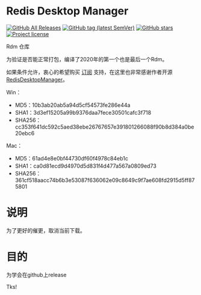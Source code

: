 # Redis Desktop Manager

[![GitHub All Releases](https://img.shields.io/github/downloads/kanyways/rdm/total?style=flat-square&logo=github)](https://github.com/kanyways/rdm/releases)
[![GitHub tag (latest SemVer)](https://img.shields.io/github/tag/kanyways/rdm?style=flat-square&logo=github)](https://github.com/kanyways/rdm/tags)
[![GitHub stars](https://img.shields.io/github/stars/kanyways/rdm?style=flat-square&logo=github)](https://github.com/kanyways/rdm/stargazers)
[![Project license](https://img.shields.io/github/license/kanyways/rdm?style=flat-square&logo=github)](https://github.com/kanyways/rdm/blob/master/LICENSE)

Rdm 仓库

为验证是否能正常打包，编译了2020年的第一个也是最后一个Rdm。

如果条件允许，衷心的希望购买 [订阅](https://redisdesktop.com/pricing) 支持，在这里也非常感谢作者开源 [RedisDesktopManager](https://github.com/uglide/RedisDesktopManager)。


Win：
- MD5：10b3ab20ab5a94d5cf54573fe286e44a
- SHA1：3d3ef15205a99b9376daa7fece30501cafc3f718
- SHA256：cc353f641dc592c5aed38ebe26767657e391801266088f90b8d384a0be20ebc6

Mac：
- MD5：61ad4e8e0bf44730df60f4978c84eb1c
- SHA1：ca0d81ecd9d4970d5d831f4d477a567a0809ed73
- SHA256：361cf518aacc74b6b3e53087f636062e09c8649c9f7ae608fd2915d5ff875801

# 说明
为了更好的催更，取消当前下载。

# 目的

为学会在github上release

Tks!
